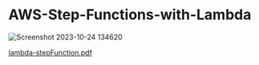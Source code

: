 # AWS-Step-Functions-with-Lambda
![Screenshot 2023-10-24 134620](https://github.com/Raghavarora09/AWS-Step-Functions-with-Lambda/assets/100126023/d105870b-c2a7-489c-b7ad-228d13716683)


[lambda-stepFunction.pdf](https://github.com/Raghavarora09/AWS-Step-Functions-with-Lambda/files/13113508/lambda-stepFunction.pdf)
